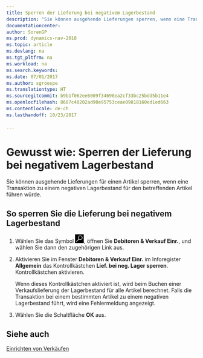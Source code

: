 ```yaml
---
title: Sperren der Lieferung bei negativem Lagerbestand
description: "Sie können ausgehende Lieferungen sperren, wenn eine Transaktion einen negativen Lagerbestand für den betreffenden Artikel zur Folge hat."
documentationcenter: 
author: SorenGP
ms.prod: dynamics-nav-2018
ms.topic: article
ms.devlang: na
ms.tgt_pltfrm: na
ms.workload: na
ms.search.keywords: 
ms.date: 07/01/2017
ms.author: sgroespe
ms.translationtype: HT
ms.sourcegitcommit: b9b1f062ee6009f34698ea2cf33bc25bdd5b11e4
ms.openlocfilehash: 8687c40202ad90e95753ceae09818160ed1ed663
ms.contentlocale: de-ch
ms.lasthandoff: 10/23/2017

---
```

# <a name="how-to-block-shipment-for-negative-inventory"></a>Gewusst wie: Sperren der Lieferung bei negativem Lagerbestand
Sie können ausgehende Lieferungen für einen Artikel sperren, wenn eine Transaktion zu einem negativen Lagerbestand für den betreffenden Artikel führen würde.  

## <a name="to-block-shipment-for-negative-inventory"></a>So sperren Sie die Lieferung bei negativem Lagerbestand  

1.  Wählen Sie das Symbol ![Nach Seite oder Bericht suchen](../../media/ui-search/search_small.png "Nach Seite oder Bericht suchen"), öffnen Sie **Debitoren & Verkauf Einr.**, und wählen Sie dann den zugehörigen Link aus.  
2.  Aktivieren Sie im Fenster **Debitoren & Verkauf Einr.** im Inforegister **Allgemein** das Kontrollkästchen **Lief. bei neg. Lager sperren**. Kontrollkästchen aktivieren.  

    Wenn dieses Kontrollkästchen aktiviert ist, wird beim Buchen einer Verkaufslieferung der Lagerbestand für alle Artikel berechnet. Falls die Transaktion bei einem bestimmten Artikel zu einem negativen Lagerbestand führt, wird eine Fehlermeldung angezeigt.  

3.  Wählen Sie die Schaltfläche **OK** aus.  

## <a name="see-also"></a>Siehe auch  
[Einrichten von Verkäufen](../../sales-setup-sales.md)

